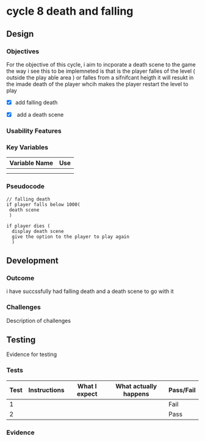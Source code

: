 # cycle 8 death and falling

##

## Design

### Objectives

For the objective of this cycle, i aim to incporate a death scene to the game the way i see this to be implemneted is that is the player falles of the level ( outside the play able area ) or falles from a sifnifcant heigth it will resukt in the imade death of the player whcih makes the player restart the level to play&#x20;

* [x] add falling death   &#x20;
* [x] &#x20;add a death scene&#x20;



### Usability Features

&#x20;&#x20;

### Key Variables

| Variable Name | Use |
| ------------- | --- |
|               |     |
|               |     |

### Pseudocode

```
// falling death 
if player falls below 1000(
 death scene
 )
```

```
if player dies (
  display death scene
  give the option to the player to play again 
  )
```

## Development

### Outcome

i have succssfully had falling death and a death scene to go with it&#x20;

### Challenges

Description of challenges

## Testing

Evidence for testing

### Tests

| Test | Instructions | What I expect | What actually happens | Pass/Fail |
| ---- | ------------ | ------------- | --------------------- | --------- |
| 1    |              |               |                       | Fail      |
| 2    |              |               |                       | Pass      |

### Evidence
